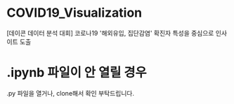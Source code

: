 # COVID19_Visualization
[데이콘 데이터 분석 대회] 코로나19  '해외유입, 집단감염' 확진자 특성을 중심으로 인사이트 도출

# .ipynb 파일이 안 열릴 경우
.py 파일을 열거나, clone해서 확인 부탁드립니다.
